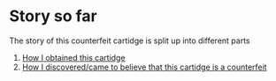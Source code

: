# Story so far
The story of this counterfeit cartidge is split up into different parts

1. [How I obtained this cartidge](https://fm1337.github.io/CounterfeitCartidge/story/obtain/)
2. [How I discovered/came to believe that this cartidge is a counterfeit](https://fm1337.github.io/CounterfeitCartidge/story/discover/part-1/)
